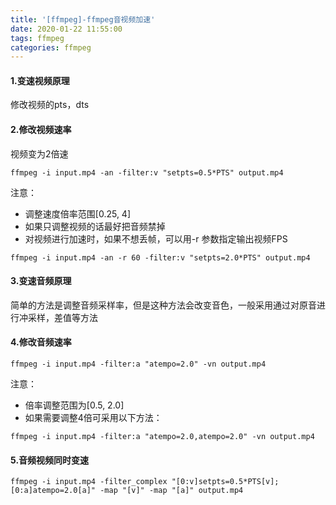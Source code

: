```yaml
---
title: '[ffmpeg]-ffmpeg音视频加速'
date: 2020-01-22 11:55:00
tags: ffmpeg
categories: ffmpeg
---
```

#### 1.变速视频原理
修改视频的pts，dts

#### 2.修改视频速率
视频变为2倍速
```
ffmpeg -i input.mp4 -an -filter:v "setpts=0.5*PTS" output.mp4
```
注意：

* 调整速度倍率范围[0.25, 4]
* 如果只调整视频的话最好把音频禁掉
* 对视频进行加速时，如果不想丢帧，可以用-r 参数指定输出视频FPS

```
ffmpeg -i input.mp4 -an -r 60 -filter:v "setpts=2.0*PTS" output.mp4
```

#### 3.变速音频原理
简单的方法是调整音频采样率，但是这种方法会改变音色，一般采用通过对原音进行冲采样，差值等方法

#### 4.修改音频速率

```
ffmpeg -i input.mp4 -filter:a "atempo=2.0" -vn output.mp4
```

注意：

* 倍率调整范围为[0.5, 2.0]
* 如果需要调整4倍可采用以下方法：

```
ffmpeg -i input.mp4 -filter:a "atempo=2.0,atempo=2.0" -vn output.mp4
```

#### 5.音频视频同时变速

```
ffmpeg -i input.mp4 -filter_complex "[0:v]setpts=0.5*PTS[v];[0:a]atempo=2.0[a]" -map "[v]" -map "[a]" output.mp4
```
